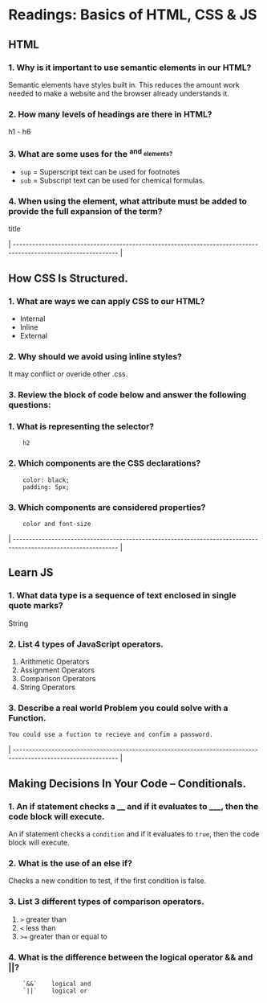 # Readings: Basics of HTML, CSS & JS

## HTML

### 1. Why is it important to use semantic elements in our HTML?
Semantic elements have styles built in. This reduces the amount work needed to make a website and the browser already understands it.

### 2. How many levels of headings are there in HTML?
h1 - h6

### 3. What are some uses for the <sup> and <sub> elements?
- `sup` = Superscript text can be used for footnotes
- `sub` = Subscript text can be used for chemical formulas.

### 4. When using the <abbr> element, what attribute must be added to provide the full expansion of the term?
title

| -------------------------------------------------------------------------------------------------------------- |

## How CSS Is Structured.

### 1. What are ways we can apply CSS to our HTML?
- Internal
- Inline
- External

### 2. Why should we avoid using inline styles?
It may conflict or overide other .css.

### 3. Review the block of code below and answer the following questions:
  ### 1. What is representing the selector?
        h2

  ### 2. Which components are the CSS declarations?
        color: black;
        padding: 5px;

  ### 3. Which components are considered properties?
        color and font-size

| -------------------------------------------------------------------------------------------------------------- |

## Learn JS

### 1. What data type is a sequence of text enclosed in single quote marks?
String

### 2. List 4 types of JavaScript operators.
1. Arithmetic Operators
2. Assignment Operators
3. Comparison Operators
4. String Operators

### 3. Describe a real world Problem you could solve with a Function.
    You could use a fuction to recieve and confim a password.

| -------------------------------------------------------------------------------------------------------------- |

## Making Decisions In Your Code – Conditionals.

### 1. An if statement checks a __ and if it evaluates to ___, then the code block will execute.
An if statement checks a `condition` and if it evaluates to `true`, then the code block will execute.

### 2. What is the use of an else if?
Checks a new condition to test, if the first condition is false.

### 3. List 3 different types of comparison operators.
1. `>`	greater than
1. `<`	less than
1. `>=`	greater than or equal to


### 4. What is the difference between the logical operator && and ||?
        `&&`	logical and
        `||`	logical or